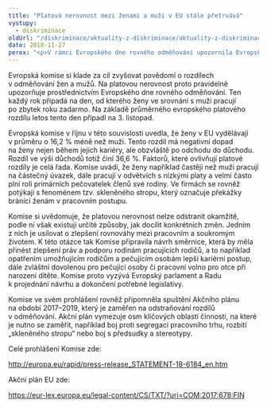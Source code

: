 ```yaml
---
title: "Platová nerovnost mezi ženami a muži v EU stále přetrvává"
vystupy:
  - diskriminace
oldUrl: "/diskriminace/aktuality-z-diskriminace/aktuality-z-diskriminace-2018/platova-nerovnost-mezi-zenami-a-muzi-v-eu-stale-pretrvava/"
date: 2018-11-27
perex: "<p>V rámci Evropského dne rovného odměňování upozornila Evropská komise, že ženy v EU vydělávají průměrně o 16,2 % méně než muži.</p>"
---
```


<!-- imported from the old website -->

<p>Evropská komise si klade za cíl zvyšovat povědomí o rozdílech v odměňování žen a mužů. Na platovou nerovnost proto pravidelně upozorňuje prostřednictvím Evropského dne rovného odměňování. Ten každý rok připadá na den, od kterého ženy ve srovnání s muži pracují po zbytek roku zadarmo. Na základě průměrného evropského platového rozdílu letos tento den připadl na 3. listopad.</p> <p>Evropská komise v říjnu v této souvislosti uvedla, že ženy v EU vydělávají v průměru o 16,2 % méně než muži. Tento rozdíl má negativní dopad na ženy nejen během jejich kariéry, ale obzvláště po odchodu do důchodu. Rozdíl ve výši důchodů totiž činí 36,6 %. Faktorů, které ovlivňují platové rozdíly je celá řada. Komise uvádí, že ženy například častěji než muži pracují na částečný úvazek, dále pracují v odvětvích s nízkými platy a velmi často plní roli primárních pečovatelek členů své rodiny. Ve firmách se rovněž potýkají s fenoménem tzv. skleněného stropu, který označuje překážky bránící ženám v pracovním postupu. </p> <p>Komise si uvědomuje, že platovou nerovnost nelze odstranit okamžitě, podle ní však existují určité způsoby, jak docílit konkrétních změn. Jedním z nich je usilovat o zlepšení rovnováhy mezi pracovním a soukromým životem. K této otázce tak Komise připravila návrh směrnice, která by měla přinést zlepšení práv a podporu rodinám pracujících rodičů, a to například opatřením umožňujícím rodičům a pečujícím osobám lepší kariérní postup, dále zvláštní dovolenou pro pečující osoby či pracovní volno pro otce při narození dítěte. Komise proto vyzývá Evropský parlament a Radu k projednání návrhu a dokončení potřebné legislativy.</p> <p>Komise ve svém prohlášení rovněž připomněla spuštění Akčního plánu na období 2017–2019, který je zaměřen na odstraňování rozdílů v odměňování. Akční plán vymezuje osm klíčových oblastí činnosti, na které je nutno se zaměřit, například boj proti segregaci pracovního trhu, rozbití „skleněného stropu“ nebo boj s předsudky a stereotypy.</p> <p>Celé prohlášení Komise zde:</p> <p><a title="Otevření do nového okna" href="http://europa.eu/rapid/press-release_STATEMENT-18-6184_en.htm" target="_blank">http://europa.eu/rapid/press-release_STATEMENT-18-6184_en.htm</a> <span style="font-size: 12.8px;"> </span></p> <p>Akční plán EU zde:</p> <a href="https://eur-lex.europa.eu/legal-content/CS/TXT/?uri=COM:2017:678:FIN" target="_blank">https://eur-lex.europa.eu/legal-content/CS/TXT/?uri=COM:2017:678:FIN</a>
